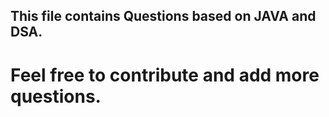 ## This file contains Questions based on JAVA and DSA.
# Feel free to contribute and add more questions.
